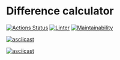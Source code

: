 # Difference calculator

[![Actions Status](https://github.com/softslot/php-project-lvl2/workflows/hexlet-check/badge.svg)](https://github.com/softslot/php-project-lvl2/actions) [![Linter](https://github.com/softslot/php-project-lvl2/actions/workflows/lint.yml/badge.svg)](https://github.com/softslot/php-project-lvl2/actions/workflows/lint.yml) [![Maintainability](https://api.codeclimate.com/v1/badges/dfac19731929bf10b581/maintainability)](https://codeclimate.com/github/softslot/php-project-lvl2/maintainability)

[![asciicast](https://asciinema.org/a/BEM8hARicTlGCKRwXrskXe6UM.svg)](https://asciinema.org/a/BEM8hARicTlGCKRwXrskXe6UM)

[![asciicast](https://asciinema.org/a/xxlnuPSziAH16lGfZzt8CNdct.svg)](https://asciinema.org/a/xxlnuPSziAH16lGfZzt8CNdct)